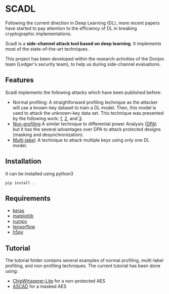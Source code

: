 # SCADL

Following the current direction in Deep Learning (DL), more
recent papers have started to pay attention to the efficiency of DL in
breaking cryptographic implementations.

Scadl is a **side-channel attack tool based on deep learning**. It implements most of the state-of-the-art techniques. 

This project has been developed within the research activities of the   Donjon team (Ledger's security team), to help us during side-channel evaluations.
## Features

Scadl implements the following attacks which have been published before:
 - Normal profiling: A straightforward profiling technique as the attacker will use a known-key dataset to train a DL model. Then, this model is used to attack the unknown-key data set. This technique was presented by the following work: [1](https://eprint.iacr.org/2016/921), [2](https://eprint.iacr.org/2018/053), and [3](https://eprint.iacr.org/2019/578).
 - [Non-profiling](https://tches.iacr.org/index.php/TCHES/article/view/7387:) A similar technique to differential power Analysis ([DPA](https://paulkocher.com/doc/DifferentialPowerAnalysis.pdf)) but it has the several advantages over DPA to attack protected designs (masking and desynchronization).
 - [Multi-label](https://eprint.iacr.org/2020/436): A technique to attack multiple keys using only one DL model.    

## Installation
It can be installed using python3

    pip install .

## Requirements
- [keras](https://keras.io/)
- [matplotlib](https://matplotlib.org/)
- [numpy](https://numpy.org/)
- [tensorflow](https://www.tensorflow.org/)
- [h5py](https://pypi.org/project/h5py/)

## Tutorial
The tutorial folder contains several examples of normal profiling, multi-label profiling, and non-profiling techniques. The current tutorial has been done using:
 - [ChipWhisperer-Lite](https://rtfm.newae.com/Targets/CW303%20Arm/) for a non-protected AES 
 - [ASCAD](https://github.com/ANSSI-FR/ASCAD/tree/master/ATMEGA_AES_v1) for a masked AES
